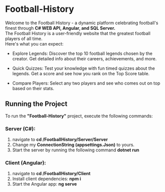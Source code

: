 # Football-History

Welcome to the Football History - a dynamic platform celebrating football's finest through **C# WEB API, Angular, and SQL Server.**\
The Football History is a user-friendly website that the greatest football players of all time.\
Here's what you can expect:

* Explore Legends: Discover the top 10 football legends chosen by the creator. Get detailed info about their careers, achievements, and more.

* Quick Quizzes: Test your knowledge with fun timed quizzes about the legends. Get a score and see how you rank on the Top Score table.

* Compare Players: Select any two players and see who comes out on top based on their stats.

## Running the Project

To run the **"Football-History"** project, execute the following commands:

### Server (C#):

1. navigate to **cd /FootballHistory/Server/Server**
2. Change my **ConnectionString (appsettings.Json)** to yours.
3. Start the server by running the following command **dotnet run**
   
### Client (Angular):

1. navigate to **cd /FootballHistory/Client**
2. Install client dependencies: **npm i**
3. Start the Angular app: **ng serve**
